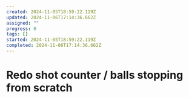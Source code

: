 ```yaml
---
created: 2024-11-05T18:59:22.119Z
updated: 2024-11-06T17:14:36.662Z
assigned: ""
progress: 0
tags: []
started: 2024-11-05T18:59:22.119Z
completed: 2024-11-06T17:14:36.662Z
---
```


# Redo shot counter / balls stopping from scratch
